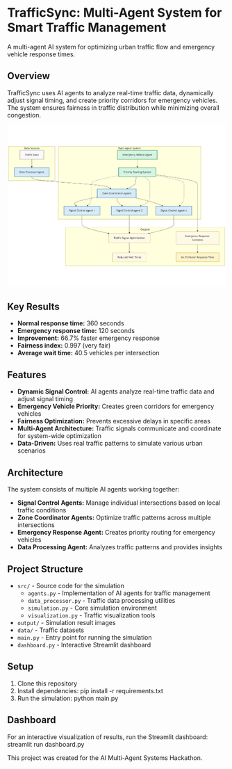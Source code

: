 # TrafficSync: Multi-Agent System for Smart Traffic Management

A multi-agent AI system for optimizing urban traffic flow and emergency vehicle response times.

## Overview

TrafficSync uses AI agents to analyze real-time traffic data, dynamically adjust signal timing, and create priority corridors for emergency vehicles. The system ensures fairness in traffic distribution while minimizing overall congestion.

![TrafficSync Architecture](mermaid-diagram-2025-04-05-131456.png)

## Key Results

- **Normal response time:** 360 seconds
- **Emergency response time:** 120 seconds
- **Improvement:** 66.7% faster emergency response
- **Fairness index:** 0.997 (very fair)
- **Average wait time:** 40.5 vehicles per intersection

## Features

- **Dynamic Signal Control:** AI agents analyze real-time traffic data and adjust signal timing
- **Emergency Vehicle Priority:** Creates green corridors for emergency vehicles
- **Fairness Optimization:** Prevents excessive delays in specific areas
- **Multi-Agent Architecture:** Traffic signals communicate and coordinate for system-wide optimization
- **Data-Driven:** Uses real traffic patterns to simulate various urban scenarios

## Architecture

The system consists of multiple AI agents working together:

- **Signal Control Agents:** Manage individual intersections based on local traffic conditions
- **Zone Coordinator Agents:** Optimize traffic patterns across multiple intersections
- **Emergency Response Agent:** Creates priority routing for emergency vehicles
- **Data Processing Agent:** Analyzes traffic patterns and provides insights

## Project Structure

- `src/` - Source code for the simulation
  - `agents.py` - Implementation of AI agents for traffic management
  - `data_processor.py` - Traffic data processing utilities
  - `simulation.py` - Core simulation environment
  - `visualization.py` - Traffic visualization tools
- `output/` - Simulation result images
- `data/` - Traffic datasets
- `main.py` - Entry point for running the simulation
- `dashboard.py` - Interactive Streamlit dashboard

## Setup

1. Clone this repository
2. Install dependencies: pip install -r requirements.txt
3. Run the simulation: python main.py

## Dashboard

For an interactive visualization of results, run the Streamlit dashboard: streamlit run dashboard.py


This project was created for the AI Multi-Agent Systems Hackathon.
